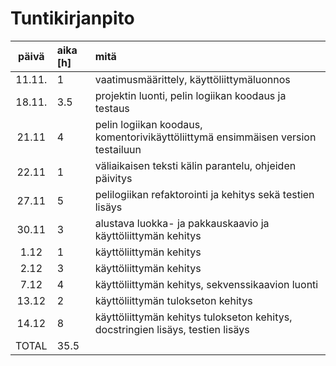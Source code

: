 # Tuntikirjanpito
| päivä | aika [h] | mitä |
| :----:|:-----| :-----|
| 11.11. | 1    | vaatimusmäärittely, käyttöliittymäluonnos |
| 18.11. | 3.5  | projektin luonti, pelin logiikan koodaus ja testaus |
| 21.11  | 4    | pelin logiikan koodaus, komentorivikäyttöliittymä ensimmäisen version testailuun |
| 22.11  | 1    | väliaikaisen teksti kälin parantelu, ohjeiden päivitys |
| 27.11  | 5    | pelilogiikan refaktorointi ja kehitys sekä testien lisäys |
| 30.11  | 3    | alustava luokka- ja pakkauskaavio ja käyttöliittymän kehitys |
| 1.12   | 1    | käyttöliittymän kehitys |
| 2.12   | 3    | käyttöliittymän kehitys |
| 7.12   | 4    | käyttöliittymän kehitys, sekvenssikaavion luonti |
| 13.12  | 2    | käyttöliittymän tulokseton kehitys |
| 14.12  | 8    | käyttöliittymän kehitys tulokseton kehitys, docstringien lisäys, testien lisäys |
| TOTAL  | 35.5 | 
